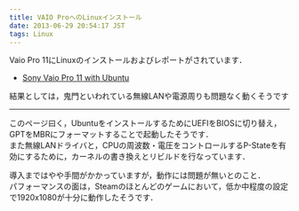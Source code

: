 ```yaml
---
title: VAIO ProへのLinuxインストール
date: 2013-06-29 20:54:17 JST
tags: Linux
---
```


Vaio Pro 11にLinuxのインストールおよびレポートがされています．

- [Sony Vaio Pro 11 with Ubuntu](https://spicious.com/sony-vaio-pro-11-with-ubuntu.html)

結果としては，鬼門といわれている無線LANや電源周りも問題なく動くそうです



* * *

このページ曰く，UbuntuをインストールするためにUEFIをBIOSに切り替え，GPTをMBRにフォーマットすることで起動したそうです．<br />
また無線LANドライバと，CPUの周波数・電圧をコントロールするP-Stateを有効にするために，カーネルの書き換えとリビルドを行なっています．

導入まではやや手間がかかっていますが，動作には問題が無いとのこと．<br />
パフォーマンスの面は，Steamのほとんどのゲームにおいて，低か中程度の設定で1920x1080が十分に動作したそうです．

